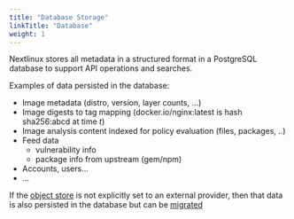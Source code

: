 ```yaml
---
title: "Database Storage"
linkTitle: "Database"
weight: 1
---
```


Nextlinux stores all metadata in a structured format in a PostgreSQL database to support API operations and searches.

Examples of data persisted in the database:

* Image metadata (distro, version, layer counts, ...)
* Image digests to tag mapping (docker.io/nginx:latest is hash sha256:abcd at time _t_)
* Image analysis content indexed for policy evaluation (files, packages, ..)
* Feed data
  * vulnerability info
  * package info from upstream (gem/npm)
* Accounts, users...
* ...

If the [object store](../object_store) is not explicitly set to an external provider, then that data is also persisted in 
the database but can be [migrated](../object_store/migration)